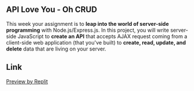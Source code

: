## API Love You - Oh CRUD
This week your assignment is to **leap into the world of server-side programming** with Node.js/Express.js. In this project, you will write server-side JavaScript to **create an API** that accepts AJAX request coming from a client-side web application (that you've built) to **create, read, update, and delete** data that are living on your server.
## Link
[Preview by Replit](https://drawing-petroglyph-api-cindy-li.replit.app)
